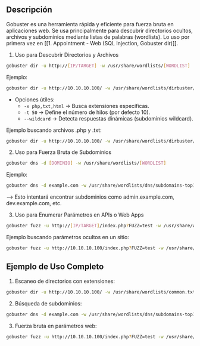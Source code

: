 ## Descripción
Gobuster es una herramienta rápida y eficiente para fuerza bruta en aplicaciones web. Se usa principalmente para descubrir directorios ocultos, archivos y subdominios mediante listas de palabras (wordlists).
Lo uso por primera vez en [[1. Appointment - Web (SQL Injection, Gobuster dir)]].

1. Uso para Descubrir Directorios y Archivos
```bash
gobuster dir -u http://[IP/TARGET] -w /usr/share/wordlists/[WORDLIST]
```
Ejemplo:
```bash
gobuster dir -u http://10.10.10.100/ -w /usr/share/wordlists/dirbuster/directory-list-2.3-medium.txt
```
- Opciones útiles:
    - `-x php,txt,html` → Busca extensiones específicas.
    - `-t 50` → Define el número de hilos (por defecto 10).
    - `--wildcard` → Detecta respuestas dinámicas (subdominios wildcard).

Ejemplo buscando archivos .php y .txt:
```bash
gobuster dir -u http://10.10.10.100/ -w /usr/share/wordlists/dirbuster/directory-list-2.3-medium.txt -x php,txt
```

2. Uso para Fuerza Bruta de Subdominios
```bash
gobuster dns -d [DOMINIO] -w /usr/share/wordlists/[WORDLIST]
```
Ejemplo:
```bash
gobuster dns -d example.com -w /usr/share/wordlists/dns/subdomains-top1million-5000.txt
```
--> Esto intentará encontrar subdominios como admin.example.com, dev.example.com, etc.

3. Uso para Enumerar Parámetros en APIs o Web Apps
```bash
gobuster fuzz -u http://[IP/TARGET]/index.php?FUZZ=test -w /usr/share/wordlists/[WORDLIST]
```
Ejemplo buscando parámetros ocultos en un sitio:
```bash
gobuster fuzz -u http://10.10.10.100/index.php?FUZZ=test -w /usr/share/wordlists/parameters.txt
```

## Ejemplo de Uso Completo
1. Escaneo de directorios con extensiones:
```bash
gobuster dir -u http://10.10.10.100/ -w /usr/share/wordlists/common.txt -x php,txt,html -t 50
```
2. Búsqueda de subdominios:
```bash
gobuster dns -d example.com -w /usr/share/wordlists/dns/subdomains-top1million-5000.txt
```
3. Fuerza bruta en parámetros web:
```bash
gobuster fuzz -u http://10.10.10.100/index.php?FUZZ=test -w /usr/share/wordlists/parameters.txt
```
